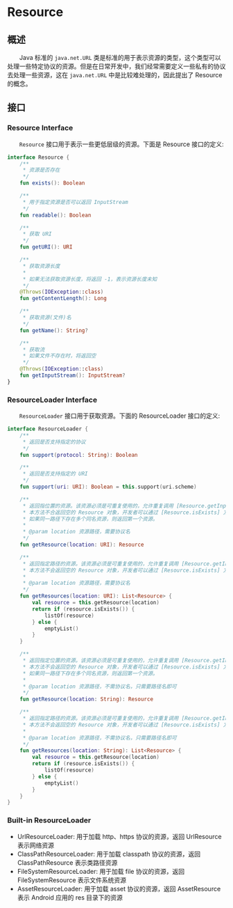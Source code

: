 # Resource
## 概述
&emsp;&emsp;Java 标准的 `java.net.URL` 类是标准的用于表示资源的类型，这个类型可以处理一些特定协议的资源。但是在日常开发中，我们经常需要定义一些私有的协议去处理一些资源，这在 `java.net.URL` 中是比较难处理的，因此提出了 Resource 的概念。

## 接口
### Resource Interface
&emsp;&emsp;`Resource` 接口用于表示一些更低层级的资源。下面是 Resource 接口的定义:

```kotlin
interface Resource {
    /**
     * 资源是否存在
     */
    fun exists(): Boolean

    /**
     * 用于指定资源是否可以返回 InputStream
     */
    fun readable(): Boolean

    /**
     * 获取 URI
     */
    fun getURI(): URI

    /**
     * 获取资源长度
     *
     * 如果无法获取资源长度，将返回 -1，表示资源长度未知
     */
    @Throws(IOException::class)
    fun getContentLength(): Long

    /**
     * 获取资源(文件)名
     */
    fun getName(): String?

    /**
     * 获取流
     * 如果文件不存在时，将返回空
     */
    @Throws(IOException::class)
    fun getInputStream(): InputStream?
}
```

### ResourceLoader Interface
&emsp;&emsp;`ResourceLoader` 接口用于获取资源。下面的 ResourceLoader 接口的定义:

```kotlin
interface ResourceLoader {
    /**
     * 返回是否支持指定的协议
     */
    fun support(protocol: String): Boolean

    /**
     * 返回是否支持指定的 URI
     */
    fun support(uri: URI): Boolean = this.support(uri.scheme)

    /**
     * 返回指位置的资源。该资源必须是可重复使用的，允许重复调用 [Resource.getInputStream]。
     * 本方法不合返回空的 Resource 对象，开发者可以通过 [Resource.isExists] 方法判断资源是否存在。
     * 如果同一路径下存在多个同名资源，则返回第一个资源。
     *
     * @param location 资源路径，需要协议名
     */
    fun getResource(location: URI): Resource

    /**
     * 返回指定路径的资源。该资源必须是可重复使用的，允许重复调用 [Resource.getInputStream]。
     * 本方法不会返回空的 Resource 对象，开发者可以通过 [Resource.isExists] 方法判断资源是否存在。
     *
     * @param location 资源路径，需要协议名
     */
    fun getResources(location: URI): List<Resource> {
        val resource = this.getResource(location)
        return if (resource.isExists()) {
            listOf(resource)
        } else {
            emptyList()
        }
    }

    /**
     * 返回指定位置的资源。该资源必须是可重复使用的，允许重复调用 [Resource.getInputStream]。
     * 本方法不会返回空的 Resource 对象，开发者可以通过 [Resource.isExists] 方法判断资源是否存在。
     * 如果同一路径下存在多个同名资源，则返回第一个资源。
     *
     * @param location 资源路径，不需协议名，只需要路径名即可
     */
    fun getResource(location: String): Resource

    /**
     * 返回指定路径的资源。该资源必须是可重复使用的，允许重复调用 [Resource.getInputStream]。
     * 本方法不会返回空的 Resource 对象，开发者可以通过 [Resource.isExists] 方法判断资源是否存在。
     *
     * @param location 资源路径，不需协议名，只需要路径名即可
     */
    fun getResources(location: String): List<Resource> {
        val resource = this.getResource(location)
        return if (resource.isExists()) {
            listOf(resource)
        } else {
            emptyList()
        }
    }
}
```

### Built-in ResourceLoader

- UrlResourceLoader: 用于加载 http、https 协议的资源，返回 UrlResource 表示网络资源
- ClassPathResourceLoader: 用于加载 classpath 协议的资源，返回 ClassPathResource 表示类路径资源
- FileSystemResourceLoader: 用于加载 file 协议的资源，返回 FileSystemResource 表示文件系统资源
- AssetResourceLoader: 用于加载 asset 协议的资源，返回 AssetResource 表示 Android 应用的 res 目录下的资源